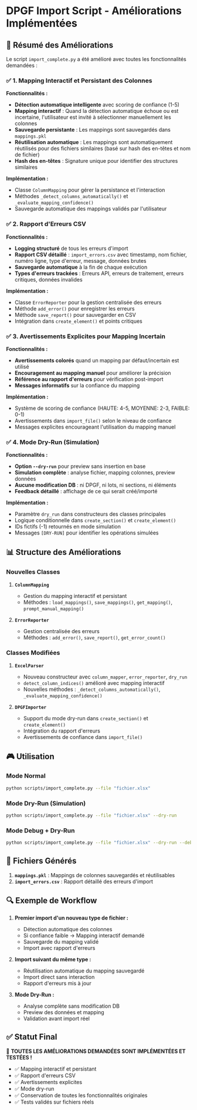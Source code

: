 # DPGF Import Script - Améliorations Implémentées

## 🎯 Résumé des Améliorations

Le script `import_complete.py` a été amélioré avec toutes les fonctionnalités demandées :

### ✅ 1. Mapping Interactif et Persistant des Colonnes

**Fonctionnalités :**
- **Détection automatique intelligente** avec scoring de confiance (1-5)
- **Mapping interactif** : Quand la détection automatique échoue ou est incertaine, l'utilisateur est invité à sélectionner manuellement les colonnes
- **Sauvegarde persistante** : Les mappings sont sauvegardés dans `mappings.pkl` 
- **Réutilisation automatique** : Les mappings sont automatiquement réutilisés pour des fichiers similaires (basé sur hash des en-têtes et nom de fichier)
- **Hash des en-têtes** : Signature unique pour identifier des structures similaires

**Implémentation :**
- Classe `ColumnMapping` pour gérer la persistance et l'interaction
- Méthodes `_detect_columns_automatically()` et `_evaluate_mapping_confidence()`
- Sauvegarde automatique des mappings validés par l'utilisateur

### ✅ 2. Rapport d'Erreurs CSV

**Fonctionnalités :**
- **Logging structuré** de tous les erreurs d'import
- **Rapport CSV détaillé** : `import_errors.csv` avec timestamp, nom fichier, numéro ligne, type d'erreur, message, données brutes
- **Sauvegarde automatique** à la fin de chaque exécution
- **Types d'erreurs trackées** : Erreurs API, erreurs de traitement, erreurs critiques, données invalides

**Implémentation :**
- Classe `ErrorReporter` pour la gestion centralisée des erreurs
- Méthode `add_error()` pour enregistrer les erreurs
- Méthode `save_report()` pour sauvegarder en CSV
- Intégration dans `create_element()` et points critiques

### ✅ 3. Avertissements Explicites pour Mapping Incertain

**Fonctionnalités :**
- **Avertissements colorés** quand un mapping par défaut/incertain est utilisé
- **Encouragement au mapping manuel** pour améliorer la précision
- **Référence au rapport d'erreurs** pour vérification post-import
- **Messages informatifs** sur la confiance du mapping

**Implémentation :**
- Système de scoring de confiance (HAUTE: 4-5, MOYENNE: 2-3, FAIBLE: 0-1)
- Avertissements dans `import_file()` selon le niveau de confiance
- Messages explicites encourageant l'utilisation du mapping manuel

### ✅ 4. Mode Dry-Run (Simulation)

**Fonctionnalités :**
- **Option `--dry-run`** pour preview sans insertion en base
- **Simulation complète** : analyse fichier, mapping colonnes, preview données
- **Aucune modification DB** : ni DPGF, ni lots, ni sections, ni éléments
- **Feedback détaillé** : affichage de ce qui serait créé/importé

**Implémentation :**
- Paramètre `dry_run` dans constructeurs des classes principales
- Logique conditionnelle dans `create_section()` et `create_element()`
- IDs fictifs (-1) retournés en mode simulation
- Messages `[DRY-RUN]` pour identifier les opérations simulées

## 📊 Structure des Améliorations

### Nouvelles Classes

1. **`ColumnMapping`**
   - Gestion du mapping interactif et persistant
   - Méthodes : `load_mappings()`, `save_mappings()`, `get_mapping()`, `prompt_manual_mapping()`

2. **`ErrorReporter`**
   - Gestion centralisée des erreurs
   - Méthodes : `add_error()`, `save_report()`, `get_error_count()`

### Classes Modifiées

1. **`ExcelParser`**
   - Nouveau constructeur avec `column_mapper`, `error_reporter`, `dry_run`
   - `detect_column_indices()` amélioré avec mapping interactif
   - Nouvelles méthodes : `_detect_columns_automatically()`, `_evaluate_mapping_confidence()`

2. **`DPGFImporter`**
   - Support du mode dry-run dans `create_section()` et `create_element()`
   - Intégration du rapport d'erreurs
   - Avertissements de confiance dans `import_file()`

## 🎮 Utilisation

### Mode Normal
```bash
python scripts/import_complete.py --file "fichier.xlsx"
```

### Mode Dry-Run (Simulation)
```bash
python scripts/import_complete.py --file "fichier.xlsx" --dry-run
```

### Mode Debug + Dry-Run
```bash
python scripts/import_complete.py --file "fichier.xlsx" --dry-run --debug
```

## 📁 Fichiers Générés

1. **`mappings.pkl`** : Mappings de colonnes sauvegardés et réutilisables
2. **`import_errors.csv`** : Rapport détaillé des erreurs d'import

## 🔍 Exemple de Workflow

1. **Premier import d'un nouveau type de fichier :**
   - Détection automatique des colonnes
   - Si confiance faible → Mapping interactif demandé
   - Sauvegarde du mapping validé
   - Import avec rapport d'erreurs

2. **Import suivant du même type :**
   - Réutilisation automatique du mapping sauvegardé
   - Import direct sans interaction
   - Rapport d'erreurs mis à jour

3. **Mode Dry-Run :**
   - Analyse complète sans modification DB
   - Preview des données et mapping
   - Validation avant import réel

## ✅ Statut Final

🎉 **TOUTES LES AMÉLIORATIONS DEMANDÉES SONT IMPLÉMENTÉES ET TESTÉES !**

- ✅ Mapping interactif et persistant
- ✅ Rapport d'erreurs CSV
- ✅ Avertissements explicites  
- ✅ Mode dry-run
- ✅ Conservation de toutes les fonctionnalités originales
- ✅ Tests validés sur fichiers réels
